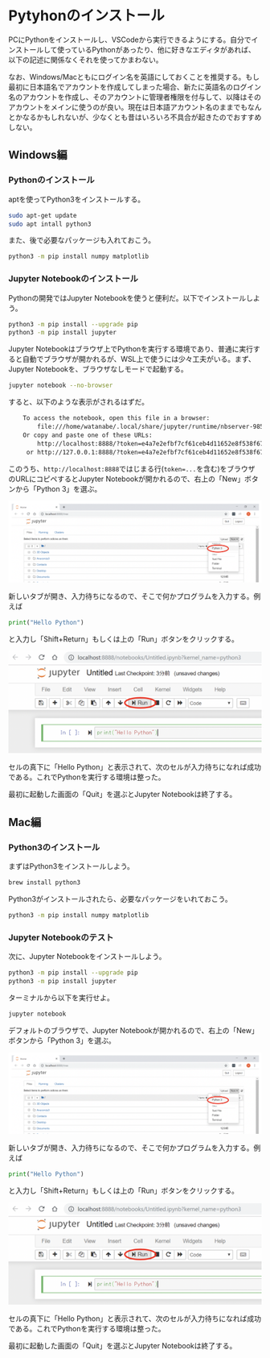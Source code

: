 # Pytyhonのインストール

PCにPythonをインストールし、VSCodeから実行できるようにする。自分でインストールして使っているPythonがあったり、他に好きなエディタがあれば、以下の記述に関係なくそれを使ってかまわない。

なお、Windows/Macともにログイン名を英語にしておくことを推奨する。もし最初に日本語名でアカウントを作成してしまった場合、新たに英語名のログイン名のアカウントを作成し、そのアカウントに管理者権限を付与して、以降はそのアカウントをメインに使うのが良い。現在は日本語アカウント名のままでもなんとかなるかもしれないが、少なくとも昔はいろいろ不具合が起きたのでおすすめしない。

## Windows編

### Pythonのインストール

aptを使ってPython3をインストールする。

```sh
sudo apt-get update
sudo apt intall python3
```

また、後で必要なパッケージも入れておこう。

```sh
python3 -m pip install numpy matplotlib
```

### Jupyter Notebookのインストール

Pythonの開発ではJupyter Notebookを使うと便利だ。以下でインストールしよう。

```sh
python3 -m pip install --upgrade pip
python3 -m pip install jupyter
```

Jupyter Notebookはブラウザ上でPythonを実行する環境であり、普通に実行すると自動でブラウザが開かれるが、WSL上で使うには少々工夫がいる。まず、Jupyter Notebookを、ブラウザなしモードで起動する。

```sh
jupyter notebook --no-browser
```

すると、以下のような表示がされるはずだ。

```txt
    To access the notebook, open this file in a browser:
        file:///home/watanabe/.local/share/jupyter/runtime/nbserver-985-open.html
    Or copy and paste one of these URLs:
        http://localhost:8888/?token=e4a7e2efbf7cf61ceb4d11652e8f538f67bc11b9aacdde54
     or http://127.0.0.1:8888/?token=e4a7e2efbf7cf61ceb4d11652e8f538f67bc11b9aacdde54
```

このうち、`http://localhost:8888`ではじまる行(`token=...`を含む)をブラウザのURLにコピペするとJupyter Notebookが開かれるので、右上の「New」ボタンから「Python 3」を選ぶ。

![newbook2.png](fig/newbook2.png)

新しいタブが開き、入力待ちになるので、そこで何かプログラムを入力する。例えば

```py
print("Hello Python")
```

と入力し「Shift+Return」もしくは上の「Run」ボタンをクリックする。

![run2.png](fig/run2.png)

セルの真下に「Hello Python」と表示されて、次のセルが入力待ちになれば成功である。これでPythonを実行する環境は整った。

最初に起動した画面の「Quit」を選ぶとJupyter Notebookは終了する。

## Mac編

### Python3のインストール

まずはPython3をインストールしよう。

```sh
brew install python3
```

Python3がインストールされたら、必要なパッケージをいれておこう。

```sh
python3 -m pip install numpy matplotlib
```

### Jupyter Notebookのテスト

次に、Jupyter Notebookをインストールしよう。

```sh
python3 -m pip install --upgrade pip
python3 -m pip install jupyter
```

ターミナルから以下を実行せよ。

```sh
jupyter notebook
```

デフォルトのブラウザで、Jupyter Notebookが開かれるので、右上の「New」ボタンから「Python 3」を選ぶ。

![newbook2.png](fig/newbook2.png)

新しいタブが開き、入力待ちになるので、そこで何かプログラムを入力する。例えば

```py
print("Hello Python")
```

と入力し「Shift+Return」もしくは上の「Run」ボタンをクリックする。

![run2.png](fig/run2.png)

セルの真下に「Hello Python」と表示されて、次のセルが入力待ちになれば成功である。これでPythonを実行する環境は整った。

最初に起動した画面の「Quit」を選ぶとJupyter Notebookは終了する。
